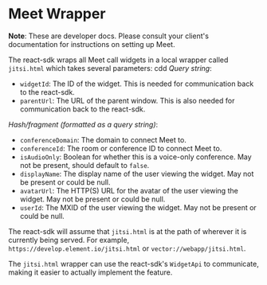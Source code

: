 # Meet Wrapper

**Note**: These are developer docs. Please consult your client's documentation for
instructions on setting up Meet.

The react-sdk wraps all Meet call widgets in a local wrapper called `jitsi.html`
which takes several parameters:
cdd
*Query string*:

* `widgetId`: The ID of the widget. This is needed for communication back to the
  react-sdk.
* `parentUrl`: The URL of the parent window. This is also needed for
  communication back to the react-sdk.

*Hash/fragment (formatted as a query string)*:

* `conferenceDomain`: The domain to connect Meet to.
* `conferenceId`: The room or conference ID to connect Meet to.
* `isAudioOnly`: Boolean for whether this is a voice-only conference. May not
  be present, should default to `false`.
* `displayName`: The display name of the user viewing the widget. May not
  be present or could be null.
* `avatarUrl`: The HTTP(S) URL for the avatar of the user viewing the widget. May
  not be present or could be null.
* `userId`: The MXID of the user viewing the widget. May not be present or could
  be null.

The react-sdk will assume that `jitsi.html` is at the path of wherever it is currently
being served. For example, `https://develop.element.io/jitsi.html` or `vector://webapp/jitsi.html`.

The `jitsi.html` wrapper can use the react-sdk's `WidgetApi` to communicate, making
it easier to actually implement the feature.
